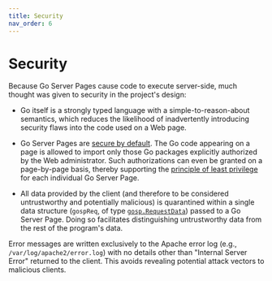 ```yaml
---
title: Security
nav_order: 6
---
```


Security
========

Because Go Server Pages cause code to execute server-side, much thought was given to security in the project's design:

* Go itself is a strongly typed language with a simple-to-reason-about semantics, which reduces the likelihood of inadvertently introducing security flaws into the code used on a Web page.

* Go Server Pages are [secure by default](https://en.wikipedia.org/wiki/Secure_by_default).  The Go code appearing on a page is allowed to import only those Go packages explicitly authorized by the Web administrator.  Such authorizations can even be granted on a page-by-page basis, thereby supporting the [principle of least privilege](https://en.wikipedia.org/wiki/Principle_of_least_privilege) for each individual Go Server Page.

* All data provided by the client (and therefore to be considered untrustworthy and potentially malicious) is quarantined within a single data structure (`gospReq`, of type [`gosp.RequestData`](https://pkg.go.dev/github.com/spakin/gosp/src/gosp#RequestData)) passed to a Go Server Page.  Doing so facilitates distinguishing untrustworthy data from the rest of the program's data.

Error messages are written exclusively to the Apache error log (e.g., `/var/log/apache2/error.log`) with no details other than "Internal Server Error" returned to the client.  This avoids revealing potential attack vectors to malicious clients.
